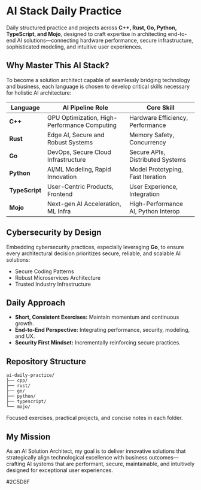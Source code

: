 # AI Stack Daily Practice

Daily structured practice and projects across **C++, Rust, Go, Python, TypeScript, and Mojo**, designed to craft expertise in architecting end-to-end AI solutions—connecting hardware performance, secure infrastructure, sophisticated modeling, and intuitive user experiences.

## Why Master This AI Stack?

To become a solution architect capable of seamlessly bridging technology and business, each language is chosen to develop critical skills necessary for holistic AI architecture:

| Language      | AI Pipeline Role                        | Core Skill                         |
|---------------|-----------------------------------------|------------------------------------|
| **C++**       | GPU Optimization, High-Performance Computing | Hardware Efficiency, Performance   |
| **Rust**      | Edge AI, Secure and Robust Systems      | Memory Safety, Concurrency         |
| **Go**        | DevOps, Secure Cloud Infrastructure     | Secure APIs, Distributed Systems   |
| **Python**    | AI/ML Modeling, Rapid Innovation        | Model Prototyping, Fast Iteration  |
| **TypeScript**| User-Centric Products, Frontend         | User Experience, Integration       |
| **Mojo**      | Next-gen AI Acceleration, ML Infra      | High-Performance AI, Python Interop|

## Cybersecurity by Design

Embedding cybersecurity practices, especially leveraging **Go**, to ensure every architectural decision prioritizes secure, reliable, and scalable AI solutions:

- Secure Coding Patterns
- Robust Microservices Architecture
- Trusted Industry Infrastructure

## Daily Approach
- **Short, Consistent Exercises:** Maintain momentum and continuous growth.
- **End-to-End Perspective:** Integrating performance, security, modeling, and UX.
- **Security First Mindset:** Incrementally reinforcing secure practices.

## Repository Structure
```
ai-daily-practice/
├── cpp/
├── rust/
├── go/
├── python/
├── typescript/
└── mojo/
```

Focused exercises, practical projects, and concise notes in each folder.

## My Mission
As an AI Solution Architect, my goal is to deliver innovative solutions that strategically align technological excellence with business outcomes—crafting AI systems that are performant, secure, maintainable, and intuitively designed for exceptional user experiences.

#2C5D8F
